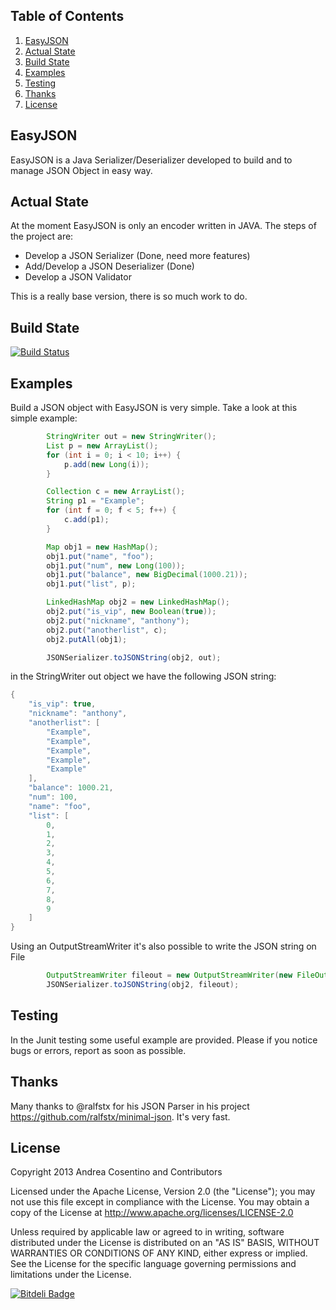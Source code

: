 ## <a name='TOC'>Table of Contents</a>

  1. [EasyJSON](#EasyJSON)
  1. [Actual State](#State)
  1. [Build State](#BuildState)
  1. [Examples](#Examples)
  1. [Testing](#Testing)
  1. [Thanks](#Thanks)
  1. [License](#License)

## <a name='EasyJSON'>EasyJSON</a>

EasyJSON is a Java Serializer/Deserializer developed to build and to manage JSON Object in easy way.

## <a name='State'>Actual State</a>

At the moment EasyJSON is only an encoder written in JAVA. The steps of the project are:

- Develop a JSON Serializer (Done, need more features)
- Add/Develop a JSON Deserializer (Done)
- Develop a JSON Validator

This is a really base version, there is so much work to do.

## <a name='BuildState'>Build State</a>

[![Build Status](https://travis-ci.org/ancosen/EasyJSON.png?branch=dev)](https://travis-ci.org/ancosen/EasyJSON)

## <a name='Examples'>Examples</a>

Build a JSON object with EasyJSON is very simple. Take a look at this simple example:

```java
		StringWriter out = new StringWriter();
		List p = new ArrayList();
		for (int i = 0; i < 10; i++) {
			p.add(new Long(i));
		}

		Collection c = new ArrayList();
		String p1 = "Example";
		for (int f = 0; f < 5; f++) {
			c.add(p1);
		}

		Map obj1 = new HashMap();
		obj1.put("name", "foo");
		obj1.put("num", new Long(100));
		obj1.put("balance", new BigDecimal(1000.21));
		obj1.put("list", p);

		LinkedHashMap obj2 = new LinkedHashMap();
		obj2.put("is_vip", new Boolean(true));
		obj2.put("nickname", "anthony");
		obj2.put("anotherlist", c);
		obj2.putAll(obj1);

		JSONSerializer.toJSONString(obj2, out);
```

in the StringWriter out object we have the following JSON string:

```java
{
    "is_vip": true,
    "nickname": "anthony",
    "anotherlist": [
        "Example",
        "Example",
        "Example",
        "Example",
        "Example"
    ],
    "balance": 1000.21,
    "num": 100,
    "name": "foo",
    "list": [
        0,
        1,
        2,
        3,
        4,
        5,
        6,
        7,
        8,
        9
    ]
}
```

Using an OutputStreamWriter it's also possible to write the JSON string on File

```java
		OutputStreamWriter fileout = new OutputStreamWriter(new FileOutputStream("./target/testFile7.json"),"UTF-8");
		JSONSerializer.toJSONString(obj2, fileout);
```

## <a name='Testing'>Testing</a>

In the Junit testing some useful example are provided. Please if you notice bugs or errors, report as soon as possible.

## <a name='Thanks'>Thanks</a>

Many thanks to @ralfstx for his JSON Parser in his project https://github.com/ralfstx/minimal-json. It's very fast.

## <a name='License'>License</a>

Copyright 2013 Andrea Cosentino and Contributors

Licensed under the Apache License, Version 2.0 (the "License");
you may not use this file except in compliance with the License.
You may obtain a copy of the License at http://www.apache.org/licenses/LICENSE-2.0

Unless required by applicable law or agreed to in writing, software
distributed under the License is distributed on an "AS IS" BASIS,
WITHOUT WARRANTIES OR CONDITIONS OF ANY KIND, either express or implied.
See the License for the specific language governing permissions and
limitations under the License.

[![Bitdeli Badge](https://d2weczhvl823v0.cloudfront.net/ancosen/easyjson/trend.png)](https://bitdeli.com/free "Bitdeli Badge")

